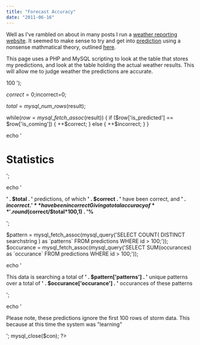 ```yaml
---
title: "Forecast Accuracy"
date: "2011-06-16"
---
```


Well as I've rambled on about in many posts I run a [weather reporting website](http://isthestormcoming.com). It seemed to make sense to try and get into [prediction](http://snappeh.com/blog/guernsey-forecast/) using a nonsense mathmatical theory, outlined [here](http://snappeh.com/blog/predicting-the-weather/).

This page uses a PHP and MySQL scripting to look at the table that stores my predictions, and look at the table holding the actual weather results. This will allow me to judge weather the predictions are accurate.

100 ');

$correct=0;$incorrect=0;

$total = mysql\_num\_rows($result);

while($row = mysql\_fetch\_assoc($result)) { if ($row\['is\_predicted'\] == $row\['is\_coming'\]) { ++$correct; } else { ++$incorrect; } }

echo '

# Statistics

';

echo '

**' . $total . '** predictions, of which **' . $correct . '** have been correct, and **' . $incorrect . '** have been incorrect Giving a total accuracy of **' . round($correct/$total\*100,1) . '%**

';

$pattern = mysql\_fetch\_assoc(mysql\_query('SELECT COUNT( DISTINCT searchstring ) as \`patterns\` FROM predictions WHERE id > 100;')); $occurance = mysql\_fetch\_assoc(mysql\_query('SELECT SUM(occurances) as \`occurance\` FROM predictions WHERE id > 100;'));

echo '

This data is searching a total of **' . $pattern\['patterns'\] . '** unique patterns over a total of **' . $occurance\['occurance'\] . '** occurances of these patterns

';

echo '

Please note, these predictions ignore the first 100 rows of storm data. This because at this time the system was "learning"

'; mysql\_close($con); ?>
